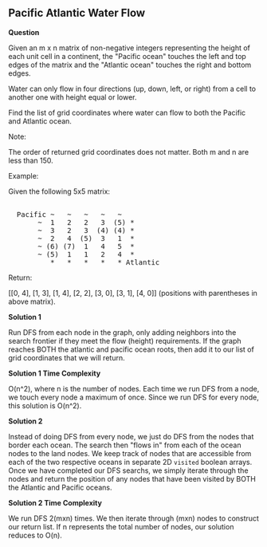 <h2>Pacific Atlantic Water Flow</h2>

**Question**

Given an m x n matrix of non-negative integers representing the height of each unit cell in a continent, the "Pacific ocean" touches the left and top edges of the matrix and the "Atlantic ocean" touches the right and bottom edges.

Water can only flow in four directions (up, down, left, or right) from a cell to another one with height equal or lower.

Find the list of grid coordinates where water can flow to both the Pacific and Atlantic ocean.

Note:

The order of returned grid coordinates does not matter.
Both m and n are less than 150.

Example:

Given the following 5x5 matrix:
<pre>

  Pacific ~   ~   ~   ~   ~  
       ~  1   2   2   3  (5) *  
       ~  3   2   3  (4) (4) *  
       ~  2   4  (5)  3   1  *  
       ~ (6) (7)  1   4   5  *  
       ~ (5)  1   1   2   4  *  
          *   *   *   *   * Atlantic  
</pre>

Return:

[[0, 4], [1, 3], [1, 4], [2, 2], [3, 0], [3, 1], [4, 0]] (positions with parentheses in above matrix).

**Solution 1**

Run DFS from each node in the graph, only adding neighbors into the search frontier if they meet the flow (height) requirements. If the graph reaches BOTH the atlantic and pacific ocean roots, then add it to our list of grid coordinates that we will return.

**Solution 1 Time Complexity**

O(n^2), where n is the number of nodes. Each time we run DFS from a node, we touch every node a maximum of once. Since we run DFS for every node, this solution is O(n^2).

**Solution 2**

Instead of doing DFS from every node, we just do DFS from the nodes that border each ocean. The search then "flows in" from each of the ocean nodes to the land nodes. We keep track of nodes that are accessible from each of the two respective oceans in separate 2D ```visited``` boolean arrays. Once we have completed our DFS searchs, we simply iterate through the nodes and return the position of any nodes that have been visited by BOTH the Atlantic and Pacific oceans.

**Solution 2 Time Complexity**

We run DFS 2(mxn) times. We then iterate through (mxn) nodes to construct our return list. If n represents the total number of nodes, our solution reduces to O(n).
